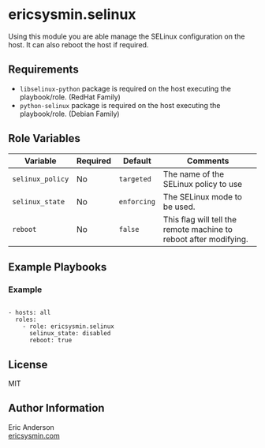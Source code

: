 # ericsysmin.selinux

Using this module you are able manage the SELinux configuration on the host. It can also reboot the host if required.

## Requirements

- `libselinux-python` package is required on the host executing the playbook/role.   (RedHat Family)
- `python-selinux` package is required on the host executing the playbook/role. (Debian Family)

## Role Variables

| Variable | Required | Default | Comments |
|-----------------------|----------|-----------|---------|
| `selinux_policy` | No | `targeted` | The name of the SELinux policy to use |
| `selinux_state` | No | `enforcing` | The SELinux mode to be used. |
| `reboot` | No | `false` | This flag will tell the remote machine to reboot after modifying. |

## Example Playbooks

### Example
```

- hosts: all
  roles:
    - role: ericsysmin.selinux
      selinux_state: disabled
      reboot: true

```

## License

MIT

## Author Information

Eric Anderson  
[ericsysmin.com](http://ericsysmin.com)

